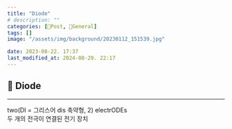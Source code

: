```yaml
---
title: "Diode"
# description: ""
categories: [📀Post, 🥑General]
tags: []
image: "/assets/img/background/20230112_151539.jpg"

date: 2023-08-22. 17:37
last_modified_at: 2024-08-29. 22:17
---
```


## 📀 Diode

---

two(DI = 그리스어 dis 축약형, 2) electrODEs  
두 개의 전극이 연결된 전기 장치  
